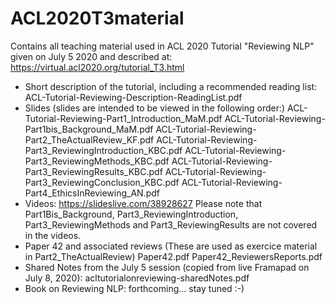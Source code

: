 # ACL2020T3material
Contains all teaching material used in ACL 2020 Tutorial "Reviewing NLP" given on July 5 2020 and described at: 
https://virtual.acl2020.org/tutorial_T3.html

- Short description of the tutorial, including a recommended reading list: 
ACL-Tutorial-Reviewing-Description-ReadingList.pdf
- Slides
(slides are intended to be viewed in the following order:)
ACL-Tutorial-Reviewing-Part1_Introduction_MaM.pdf
ACL-Tutorial-Reviewing-Part1bis_Background_MaM.pdf
ACL-Tutorial-Reviewing-Part2_TheActualReview_KF.pdf
ACL-Tutorial-Reviewing-Part3_ReviewingIntroduction_KBC.pdf
ACL-Tutorial-Reviewing-Part3_ReviewingMethods_KBC.pdf
ACL-Tutorial-Reviewing-Part3_ReviewingResults_KBC.pdf
ACL-Tutorial-Reviewing-Part3_ReviewingConclusion_KBC.pdf
ACL-Tutorial-Reviewing-Part4_EthicsInReviewing_AN.pdf
- Videos: https://slideslive.com/38928627
Please note that Part1Bis_Background, Part3_ReviewingIntroduction, Part3_ReviewingMethods and Part3_ReviewingResults are not covered in the videos.  
- Paper 42 and associated reviews
(These are used as exercice material in Part2_TheActualReview)
Paper42.pdf
Paper42_ReviewersReports.pdf
- Shared Notes from the July 5 session (copied from live Framapad on July 8, 2020): 
acltutorialonreviewing-sharedNotes.pdf
- Book on Reviewing NLP: forthcoming... stay tuned :-)

